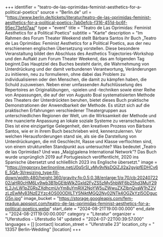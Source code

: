 +++
identifier = "teatro-de-las-oprimidas-feminist-aesthetics-for-a-political-poetics"
source = "Berlin.de"
url = "https://www.berlin.de/tickets/literatur/teatro-de-las-oprimidas-feminist-aesthetics-for-a-political-poetics-7ab0efcb-f316-451d-bc6f-95ec73efd7aa/"
type = "event"
title = "Teatro de Las Oprimidas: Feminist Aesthetics for a Political Poetics"
subtitle = "Karte"
description = "Im Rahmen des Forum Theater Weekend stellt Bárbara Santos ihr Buch „Teatro de Las Oprimidas: Feminist Aesthetics for a Political Poetics, aus der neu erschienenen englischen Übersetzung vorstellen. Diese besondere Veranstaltung bildet den Abschluss des Aesthetics Trajectories-Workshop und den Auftakt zum Forum Theater Weekend, das am folgenden Tag beginnt.Das Hauptziel des Buches besteht darin, die Wahrnehmung von Unterdrückung und der damit verbundenen Verantwortung, Veränderungen zu initiieren, neu zu formulieren, ohne dabei das Problem zu individualisieren oder den Menschen, die damit zu kämpfen haben, die Schuld zuzuweisen. Neben einer umfassenden Aufschlüsselung des Repertoires an Originalübungen, -spielen und -techniken sowie einer Reihe von Anpassungen, die auf der von Augusto Boal systematisierten Methode des Theaters der Unterdrückten beruhen, bietet dieses Buch praktische Demonstrationen der Anwendbarkeit der Methode. Es stützt sich auf die praktischen Erfahrungen verschiedener Theatergruppen aus unterschiedlichen Regionen der Welt, um die Wirksamkeit der Methode und ihre nuancierte Anpassung an lokale soziale Systeme zu veranschaulichen. Dies ist eine einzigartige Gelegenheit, den kreativen Prozess von Bárbara Santos, wie er in ihrem Buch beschrieben wird, kennenzulernen. Vor welchen Herausforderungen stand sie, als sie die Darstellung von Unterdrückungen, die mit Geschlecht, Rasse und Klasse verflochten sind, von einem strukturellen Standpunkt aus untersuchte? Was bedeutet „Teatro de las Oprimidas? Und was „Ma(g)galena International Network”? Das Buch wurde ursprünglich 2019 auf Portugiesisch veröffentlicht, 2020 ins Spanische übersetzt und schließlich 2023 ins Englische übersetzt."
image = "https://imgproxy.berlinonline.net/J0q5rSl_yMy9vNsDQjZJI2a2gyjpfEDHCv6E_5QA-3I/resizing_type:fill-down/width:480/height:360/gravity:fp:0.5:0.38/enlarge:1/q:70/cb:2024072202/aHR0cHM6Ly9wb3B1bGEtbWlkZGxld2FyZS5zMy5hbWF6b25hd3MuY29tL2JvLW1pZGRsZXdhcmUvYm8uYmRlX2NoYW5uZWwuZXZlbnQvaW1hZ2VzLzEwMy83NzE2Yzc4OS00ODllLTY5NjktMGQ2Ny02NTk4OGZkYzI5ODgucG5n.jpg"
image_bucket = "https://storage.googleapis.com/fem-readup.appspot.com/teatro-de-las-oprimidas-feminist-aesthetics-for-a-political-poetics.webp"
start_date = "2024-08-21T19:00:00.000"
end_date = "2024-08-21T19:00:00.000"
category = "Literatur"
organizer = "Uferstudios - Uferstudio 14"
updated = "2024-07-22T00:39:57.000"
languages = []
[contact]
location_street = "Uferstraße 23"
location_city = " 13357 Berlin-Wedding"
[location]
+++